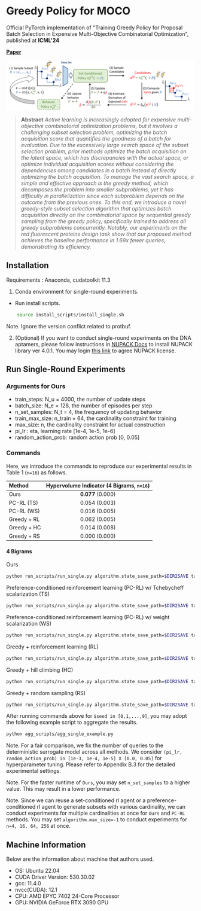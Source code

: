 # Greedy Policy for MOCO
Official PyTorch implementation of "Training Greedy Policy for Proposal Batch Selection in Expensive Multi-Objective Combinatorial Optimization", published at **ICML'24**

[**Paper**](https://arxiv.org/abs/2406.14876) 

![title](asset/title.png)

> **Abstract** *Active learning is increasingly adopted for expensive multi-objective combinatorial optimization problems, but it involves a challenging subset selection problem, optimizing the batch acquisition score that quantifies the goodness of a batch for evaluation. Due to the excessively large search space of the subset selection problem, prior methods optimize the batch acquisition on the latent space, which has discrepancies with the actual space, or optimize individual acquisition scores without considering the dependencies among candidates in a batch instead of directly optimizing the batch acquisition. To manage the vast search space, a simple and effective approach is the greedy method, which decomposes the problem into smaller subproblems, yet it has difficulty in parallelization since each subproblem depends on the outcome from the previous ones. To this end, we introduce a novel greedy-style subset selection algorithm that optimizes batch acquisition directly on the combinatorial space by sequential greedy sampling from the greedy policy, specifically trained to address all greedy subproblems concurrently. Notably, our experiments on the red fluorescent proteins design task show that our proposed method achieves the baseline performance in 1.69x fewer queries, demonstrating its efficiency.*

## Installation
Requirements : Anaconda, cudatoolkit 11.3
1. Conda environment for single-round experiments.
* Run install scripts.
```bash
    source install_scripts/install_single.sh
```
Note. Ignore the version conflict related to protbuf.

2. (Optional) If you want to conduct single-round experiments on the DNA aptamers, please follow instructions in [NUPACK Docs](https://docs.nupack.org/) to install NUPACK library ver 4.0.1. You may login [this link](https://www.nupack.org/download/license) to agree NUPACK license.

## Run Single-Round Experiments
### Arguments for Ours
* train_steps: N_u = 4000, the number of update steps
* batch_size: N_e = 128, the number of episodes per step
* n_set_samples: N_t = 4, the frequency of updating behavior 
* train_max_size: n_train = 64, the cardinality constraint for training
* max_size: n, the cardinality constraint for actual construction
* pi_lr : eta, learning rate [1e-4, 1e-5, 1e-6]
* random_action_prob: random action prob [0, 0.05]

### Commands
Here, we introduce the commands to reproduce our experimental results in Table 1 (`n=16`) as follows.

   | Method | Hypervolume Indicator (4 Bigrams, `n=16`) |
   | :--- | :------: |
   | Ours       | **0.077** (0.000) |
   | PC-RL (TS) | 0.054 (0.003) |
   | PC-RL (WS) | 0.016 (0.005) | 
   | Greedy + RL| 0.062 (0.005) |
   | Greedy + HC| 0.014 (0.008) |
   | Greedy + RS| 0.000 (0.000) |

#### 4 Bigrams
Ours
```bash
python run_scripts/run_single.py algorithm.state_save_path=$DIR2SAVE task=regex_4 algorithm=setrl algorithm.pi_lr=1e-4 algorithm.random_action_prob=0.0 algorithm.max_size=16 seed=$seed
```
Preference-conditioned reinforcement learning (PC-RL) w/ Tchebycheff scalarization (TS)
```bash
python run_scripts/run_single.py algorithm.state_save_path=$DIR2SAVE task=regex_4 algorithm=moreinforce algorithm.reward_type=tchebycheff algorithm.pi_lr=1e-4 algorithm.random_action_prob=0.0 algorithm.max_size=16 algorithm.simplex_bins=20 seed=$seed
```
Preference-conditioned reinforcement learning (PC-RL) w/ weight scalarization (WS)
```bash
python run_scripts/run_single.py algorithm.state_save_path=$DIR2SAVE task=regex_4 algorithm=moreinforce algorithm.reward_type=convex algorithm.pi_lr=1e-5 algorithm.random_action_prob=0.0 algorithm.max_size=16 algorithm.simplex_bins=20 seed=$seed
```
Greedy + reinforcement learning (RL) 
```bash
python run_scripts/run_single.py algorithm.state_save_path=$DIR2SAVE task=regex_4 algorithm=greedyrl algorithm.pi_lr=1e-5 algorithm.random_action_prob=0.0 algorithm.max_size=16 seed=$seed
```
Greedy + hill climbing (HC)
```bash
python run_scripts/run_single.py algorithm.state_save_path=$DIR2SAVE task=regex_4 algorithm=rand_hill algorithm.max_size=16 seed=$seed
```
Greedy + random sampling (RS)
```bash
python run_scripts/run_single.py algorithm.state_save_path=$DIR2SAVE task=regex_4 algorithm=rand_sample algorithm.max_size=16 seed=$seed
```
After running commands above for ```$seed in [0,1,...,9]```, you may adopt the following example script to aggregate the results.
```bash
python agg_scripts/agg_single_example.py
```

Note. For a fair comparison, we fix the number of queries to the deterministic surrogate model across all methods. We consider `(pi_lr, random_action_prob) in [1e-3, 1e-4, 1e-5] X [0.0, 0.05]` for hyperparameter tuning. Please refer to Appendix B.3 for the detailed experimental settings.

Note. For the faster runtime of `Ours`, you may set `n_set_samples` to a higher value. This may result in a lower performance.

Note. Since we can reuse a set-conditioned rl agent or a preference-conditioned rl agent to generate subsets with various cardinality, we can conduct experiments for multiple cardinalities at once for `Ours` and `PC-RL` methods. You may set `algorithm.max_size=-1` to conduct experiments for `n=4, 16, 64, 256` at once.


## Machine Information
Below are the information about machine that authors used.
* OS: Ubuntu 22.04
* CUDA Driver Version: 530.30.02
* gcc: 11.4.0
* nvcc(CUDA): 12.1
* CPU: AMD EPYC 7402 24-Core Processor
* GPU: NVIDIA GeForce RTX 3090 GPU